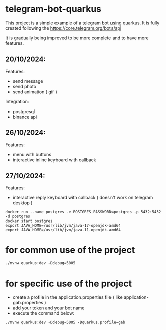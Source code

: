 # telegram-bot-quarkus

This project is a simple example of a telegram bot using quarkus.
It is fully created following the https://core.telegram.org/bots/api

It is gradually being improved to be more complete and to have more features.

## 20/10/2024:
Features:
- send message
- send photo
- send animation ( gif )

Integration:
- postgresql
- binance api

## 26/10/2024:
Features:
- menu with buttons
- interactive inline keyboard with callback

## 27/10/2024:
Features:
- interactive reply keyboard with callback ( doesn't work on telegram desktop )


```
docker run --name postgres -e POSTGRES_PASSWORD=postgres -p 5432:5432 -d postgres
docker start postgres
export JAVA_HOME=/usr/lib/jvm/java-17-openjdk-amd64
export JAVA_HOME=/usr/lib/jvm/java-11-openjdk-amd64
```

# for common use of the project
```
./mvnw quarkus:dev -Ddebug=5005
```

# for specific use of the project
- create a profile in the application.properties file ( like application-gab.properties )
- add your token and your bot name
- execute the command below:

```
./mvnw quarkus:dev -Ddebug=5005 -Dquarkus.profile=gab
```